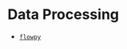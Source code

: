 # Data Processing

- [`flowpy`](https://towardsdatascience.com/introducing-flowpy-an-intuitive-front-end-for-processing-data-with-python-a619ebe6bb9e)